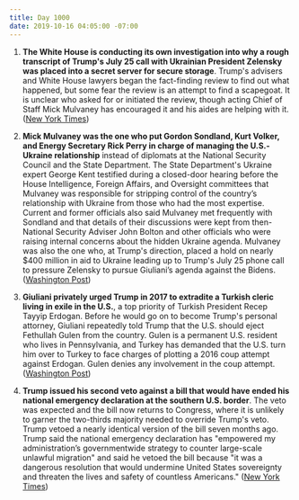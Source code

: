 ```yaml
---
title: Day 1000
date: 2019-10-16 04:05:00 -07:00
---
```


1. **The White House is conducting its own investigation into why a rough transcript of Trump's July 25 call with Ukrainian President Zelensky was placed into a secret server for secure storage**. Trump's advisers and White House lawyers began the fact-finding review to find out what happened, but some fear the review is an attempt to find a scapegoat. It is unclear who asked for or initiated the review, though acting Chief of Staff Mick Mulvaney has encouraged it and his aides are helping with it. ([New York Times](https://www.nytimes.com/2019/10/15/us/politics/white-house-review-ukraine.html))

2. **Mick Mulvaney was the one who put Gordon Sondland, Kurt Volker, and Energy Secretary Rick Perry in charge of managing the U.S.-Ukraine relationship** instead of diplomats at the National Security Council and the State Department. The State Department's Ukraine expert George Kent testified during a closed-door hearing before the House Intelligence, Foreign Affairs, and Oversight committees that Mulvaney was responsible for stripping control of the country’s relationship with Ukraine from those who had the most expertise. Current and former officials also said Mulvaney met frequently with Sondland and that details of their discussions were kept from then-National Security Adviser John Bolton and other officials who were raising internal concerns about the hidden Ukraine agenda. Mulvaney was also the one who, at Trump's direction, placed a hold on nearly $400 million in aid to Ukraine leading up to Trump's July 25 phone call to pressure Zelensky to pursue Giuliani’s agenda against the Bidens. ([Washington Post](https://www.washingtonpost.com/national-security/mulvaney-emerges-as-a-key-facilitator-of-the-campaign-to-pressure-ukraine/2019/10/15/9d46b7ae-ef76-11e9-89eb-ec56cd414732_story.html))

3. **Giuliani privately urged Trump in 2017 to extradite a Turkish cleric living in exile in the U.S.**, a top priority of Turkish President Recep Tayyip Erdogan. Before he would go on to become Trump's personal attorney, Giuliani repeatedly told Trump that the U.S. should eject Fethullah Gulen from the country. Gulen is a permanent U.S. resident who lives in Pennsylvania, and Turkey has demanded that the U.S. turn him over to Turkey to face charges of plotting a 2016 coup attempt against Erdogan. Gulen denies any involvement in the coup attempt. ([Washington Post](https://www.washingtonpost.com/politics/giuliani-pressed-trump-to-eject-muslim-cleric-from-us-a-top-priority-of-turkish-president-former-officials-say/2019/10/15/bf43d1ec-ef68-11e9-b648-76bcf86eb67e_story.html))

4. **Trump issued his second veto against a bill that would have ended his national emergency declaration at the southern U.S. border**. The veto was expected and the bill now returns to Congress, where it is unlikely to garner the two-thirds majority needed to override Trump's veto. Trump vetoed a nearly identical version of the bill seven months ago. Trump said the national emergency declaration has "empowered my administration’s governmentwide strategy to counter large-scale unlawful migration" and said he vetoed the bill because "it was a dangerous resolution that would undermine United States sovereignty and threaten the lives and safety of countless Americans." ([New York Times](https://www.nytimes.com/2019/10/15/us/politics/trump-veto-national-emergency.html))
